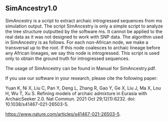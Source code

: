 ## SimAncestry1.0

SimAncestry is a script to extract archaic introgressed sequences from ms simulation output. The script SimAncestry is only a simple script to analyze the tree structure outputted by the software ms. It cannot be applied to the real data as it was not designed to work with SNP data. The algorithm used in SimAncestry is as follows. For each non-African node, we make a transversal up to the root. If this node coalesces to archaic lineage before any African lineages, we say this node is introgressed. This script is used only to obtain the ground truth for introgressed sequences.

The usage of SimAncestry can be found in Manual for SimAncestry.pdf.

If you use our software in your research, please cite the following paper:

Yuan K, Ni X, Liu C, Pan Y, Deng L, Zhang R, Gao Y, Ge X, Liu J, Ma X, Lou H, Wu T, Xu S. Refining models of archaic admixture in Eurasia with ArchaicSeeker 2.0. Nat Commun. 2021 Oct 29;12(1):6232. doi: 10.1038/s41467-021-26503-5.

https://www.nature.com/articles/s41467-021-26503-5.

